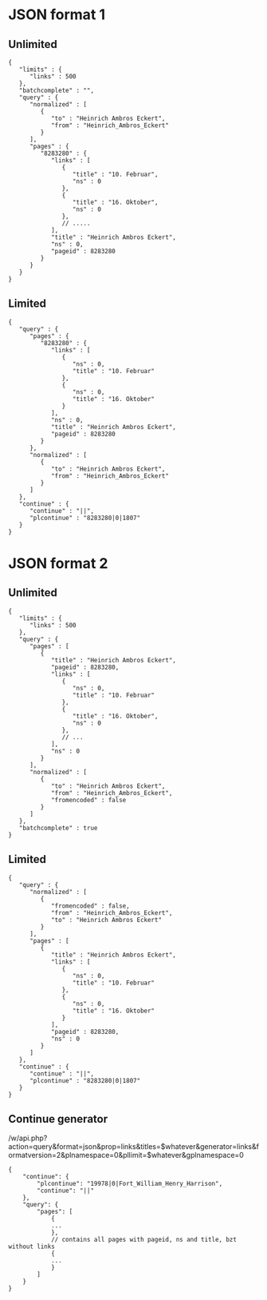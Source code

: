 # JSON format 1

## Unlimited

    {
       "limits" : {
          "links" : 500
       },
       "batchcomplete" : "",
       "query" : {
          "normalized" : [
             {
                "to" : "Heinrich Ambros Eckert",
                "from" : "Heinrich_Ambros_Eckert"
             }
          ],
          "pages" : {
             "8283280" : {
                "links" : [
                   {
                      "title" : "10. Februar",
                      "ns" : 0
                   },
                   {
                      "title" : "16. Oktober",
                      "ns" : 0
                   },
                   // .....
                ],
                "title" : "Heinrich Ambros Eckert",
                "ns" : 0,
                "pageid" : 8283280
             }
          }
       }
    }

## Limited

    {
       "query" : {
          "pages" : {
             "8283280" : {
                "links" : [
                   {
                      "ns" : 0,
                      "title" : "10. Februar"
                   },
                   {
                      "ns" : 0,
                      "title" : "16. Oktober"
                   }
                ],
                "ns" : 0,
                "title" : "Heinrich Ambros Eckert",
                "pageid" : 8283280
             }
          },
          "normalized" : [
             {
                "to" : "Heinrich Ambros Eckert",
                "from" : "Heinrich_Ambros_Eckert"
             }
          ]
       },
       "continue" : {
          "continue" : "||",
          "plcontinue" : "8283280|0|1807"
       }
    }

# JSON format 2

## Unlimited

    {
       "limits" : {
          "links" : 500
       },
       "query" : {
          "pages" : [
             {
                "title" : "Heinrich Ambros Eckert",
                "pageid" : 8283280,
                "links" : [
                   {
                      "ns" : 0,
                      "title" : "10. Februar"
                   },
                   {
                      "title" : "16. Oktober",
                      "ns" : 0
                   },
                   // ...
                ],
                "ns" : 0
             }
          ],
          "normalized" : [
             {
                "to" : "Heinrich Ambros Eckert",
                "from" : "Heinrich_Ambros_Eckert",
                "fromencoded" : false
             }
          ]
       },
       "batchcomplete" : true
    }

## Limited

    {
       "query" : {
          "normalized" : [
             {
                "fromencoded" : false,
                "from" : "Heinrich_Ambros_Eckert",
                "to" : "Heinrich Ambros Eckert"
             }
          ],
          "pages" : [
             {
                "title" : "Heinrich Ambros Eckert",
                "links" : [
                   {
                      "ns" : 0,
                      "title" : "10. Februar"
                   },
                   {
                      "ns" : 0,
                      "title" : "16. Oktober"
                   }
                ],
                "pageid" : 8283280,
                "ns" : 0
             }
          ]
       },
       "continue" : {
          "continue" : "||",
          "plcontinue" : "8283280|0|1807"
       }
    }

## Continue generator

/w/api.php?action=query&format=json&prop=links&titles=$whatever&generator=links&formatversion=2&plnamespace=0&pllimit=$whatever&gplnamespace=0

    {
        "continue": {
            "plcontinue": "19978|0|Fort_William_Henry_Harrison",
            "continue": "||"
        },
        "query": {
            "pages": [
                {
                ...
                },
                // contains all pages with pageid, ns and title, bzt without links
                {
                ...
                }
            ]
        }
    }
